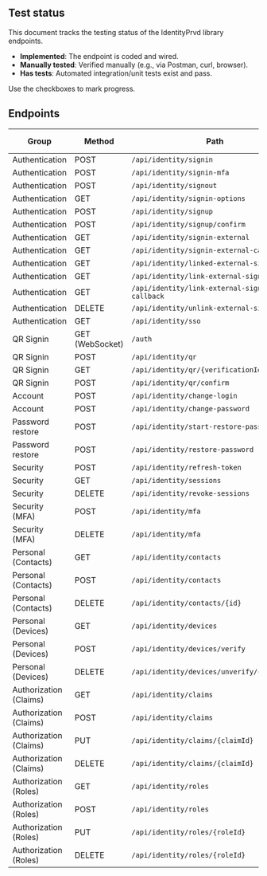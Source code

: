 ## Test status

This document tracks the testing status of the IdentityPrvd library endpoints.

- **Implemented**: The endpoint is coded and wired.
- **Manually tested**: Verified manually (e.g., via Postman, curl, browser).
- **Has tests**: Automated integration/unit tests exist and pass.

Use the checkboxes to mark progress.

## Endpoints

| Group | Method | Path | Implemented | Manually tested | Has tests |
|---|---|---|---|---|---|
| Authentication | POST | `/api/identity/signin` | [✅] | [✅] | [❌] |
| Authentication | POST | `/api/identity/signin-mfa` | [✅] | [✅] | [❌] |
| Authentication | POST | `/api/identity/signout` | [✅] | [✅] | [❌] |
| Authentication | GET | `/api/identity/signin-options` | [✅] | [✅] | [❌] |
| Authentication | POST | `/api/identity/signup` | [✅] | [✅] | [❌] |
| Authentication | POST | `/api/identity/signup/confirm` | [✅] | [✅] | [❌] |
| Authentication | GET | `/api/identity/signin-external` | [✅] | [✅] | [❌] |
| Authentication | GET | `/api/identity/signin-external-callback` | [✅] | [✅] | [❌] |
| Authentication | GET | `/api/identity/linked-external-signin` | [✅] | [✅] | [❌] |
| Authentication | GET | `/api/identity/link-external-signin` | [✅] | [✅] | [❌] |
| Authentication | GET | `/api/identity/link-external-signin-callback` | [✅] | [✅] | [❌] |
| Authentication | DELETE | `/api/identity/unlink-external-signin` | [✅] | [✅] | [❌] |
| Authentication | GET | `/api/identity/sso` | [✅] | [✅] | [❌] |
| QR Signin | GET (WebSocket) | `/auth` | [✅] | [❌] | [❌] |
| QR Signin | POST | `/api/identity/qr` | [✅] | [❌] | [❌] |
| QR Signin | GET | `/api/identity/qr/{verificationId}` | [✅] | [❌] | [❌] |
| QR Signin | POST | `/api/identity/qr/confirm` | [✅] | [❌] | [❌] |
| Account | POST | `/api/identity/change-login` | [✅] | [❌] | [❌] |
| Account | POST | `/api/identity/change-password` | [✅] | [❌] | [❌] |
| Password restore | POST | `/api/identity/start-restore-password` | [✅] | [✅] | [❌] |
| Password restore | POST | `/api/identity/restore-password` | [✅] | [✅] | [❌] |
| Security | POST | `/api/identity/refresh-token` | [✅] | [✅] | [❌] |
| Security | GET | `/api/identity/sessions` | [✅] | [✅] | [❌] |
| Security | DELETE | `/api/identity/revoke-sessions` | [✅] | [✅] | [❌] |
| Security (MFA) | POST | `/api/identity/mfa` | [✅] | [✅] | [❌] |
| Security (MFA) | DELETE | `/api/identity/mfa` | [✅] | [✅] | [❌] |
| Personal (Contacts) | GET | `/api/identity/contacts` | [✅] | [❌] | [❌] |
| Personal (Contacts) | POST | `/api/identity/contacts` | [✅] | [❌] | [❌] |
| Personal (Contacts) | DELETE | `/api/identity/contacts/{id}` | [✅] | [❌] | [❌] |
| Personal (Devices) | GET | `/api/identity/devices` | [✅] | [❌] | [❌] |
| Personal (Devices) | POST | `/api/identity/devices/verify` | [✅] | [❌] | [❌] |
| Personal (Devices) | DELETE | `/api/identity/devices/unverify/{deviceId}` | [✅] | [❌] | [❌] |
| Authorization (Claims) | GET | `/api/identity/claims` | [✅] | [❌] | [❌] |
| Authorization (Claims) | POST | `/api/identity/claims` | [✅] | [❌] | [❌] |
| Authorization (Claims) | PUT | `/api/identity/claims/{claimId}` | [✅] | [❌] | [❌] |
| Authorization (Claims) | DELETE | `/api/identity/claims/{claimId}` | [✅] | [❌] | [❌] |
| Authorization (Roles) | GET | `/api/identity/roles` | [✅] | [❌] | [❌] |
| Authorization (Roles) | POST | `/api/identity/roles` | [✅] | [❌] | [❌] |
| Authorization (Roles) | PUT | `/api/identity/roles/{roleId}` | [✅] | [❌] | [❌] |
| Authorization (Roles) | DELETE | `/api/identity/roles/{roleId}` | [✅] | [❌] | [❌] |

